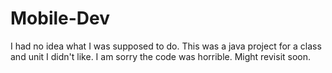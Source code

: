 # Mobile-Dev
I had no idea what I was supposed to do.
This was a java project for a class and unit I didn't like.
I am sorry the code was horrible.
Might revisit soon.
